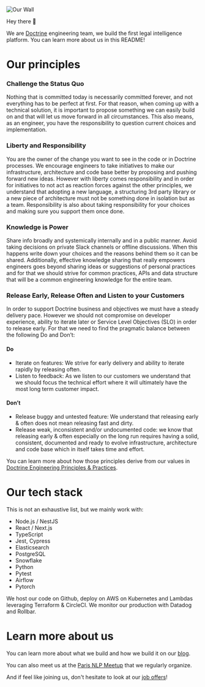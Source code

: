 ![Our Wall](./Wall.png)

Hey there 👋

We are [Doctrine](https://www.doctrine.fr) engineering team, we build the first legal intelligence platform. You can learn more about us in this README!

# Our principles

### Challenge the Status Quo

Nothing that is committed today is necessarily committed forever, and not everything has to be perfect at first. For that reason, when coming up with a technical solution, it is important to propose something we can easily build on and that will let us move forward in all circumstances.
This also means, as an engineer, you have the responsibility to question current choices and implementation.

### Liberty and Responsibility

You are the owner of the change you want to see in the code or in Doctrine processes. We encourage engineers to take initiatives to make our infrastructure, architecture and code base better by proposing and pushing forward new ideas. However with liberty comes responsibility and in order for initiatives to not act as reaction forces against the other principles, we understand that adopting a new language, a structuring 3rd party library or a new piece of architecture must not be something done in isolation but as a team. Responsibility is also about taking responsibility for your choices and making sure you support them once done.

### Knowledge is Power

Share info broadly and systemically internally and in a public manner. Avoid taking decisions on private Slack channels or offline discussions. When this happens write down your choices and the reasons behind them so it can be shared.
Additionally, effective knowledge sharing that really empowers engineers goes beyond sharing ideas or suggestions of personal practices and for that we should strive for common practices, APIs and data structure that will be a common engineering knowledge for the entire team.

### Release Early, Release Often and Listen to your Customers

In order to support Doctrine business and objectives we must have a steady delivery pace. However we should not compromise on developer experience, ability to iterate later or Service Level Objectives (SLO) in order to release early. For that we need to find the pragmatic balance between the following Do and Don’t:

#### Do

- Iterate on features: We strive for early delivery and ability to iterate rapidly by releasing often.
- Listen to feedback: As we listen to our customers we understand that we should focus the technical effort where it will ultimately have the most long term customer impact.

#### Don’t

- Release buggy and untested feature: We understand that releasing early & often does not mean releasing fast and dirty.
- Release weak, inconsistent and/or undocumented code: we know that releasing early & often especially on the long run requires having a solid, consistent, documented and ready to evolve infrastructure, architecture and code base which in itself takes time and effort.

You can learn more about how those principles derive from our values in [Doctrine Engineering Principles & Practices](https://medium.com/doctrine/doctrine-engineering-principles-and-practices-7faab666fac9).

# Our tech stack

This is not an exhaustive list, but we mainly work with:

- Node.js / NestJS
- React / Next.js
- TypeScript
- Jest, Cypress
- Elasticsearch
- PostgreSQL
- Snowflake
- Python
- Pytest
- Airflow
- Pytorch

We host our code on Github, deploy on AWS on Kubernetes and Lambdas leveraging Terraform & CircleCI. We monitor our production with Datadog and Rollbar.

# Learn more about us

You can learn more about what we build and how we build it on our [blog](https://medium.com/doctrine/engineering/home).

You can also meet us at the [Paris NLP Meetup](https://www.meetup.com/fr-FR/Paris-NLP/) that we regularly organize.

And if feel like joining us, don't hesitate to look at our [job offers](https://www.doctrine.fr/recrutement)!

